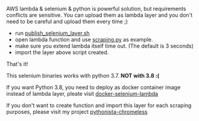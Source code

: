 AWS lambda & selenium & python is powerful solution, but requirements conflicts are sensitive.
You can upload them as lambda layer and you don't need to be careful and upload them every time ;)

+ run [publish_selenium_layer.sh](https://github.com/umihico/selenium-lambda-layer/blob/master/publish_selenium_layer.sh)
+ open lambda function and use [scraping.py](https://github.com/umihico/selenium-lambda-layer/blob/master/scraping.py) as example.
+ make sure you extend lambda itself time out. (The default is 3 seconds)
+ import the layer above script created.

That's it!

This selenium binaries works with python 3.7. **NOT with 3.8 :(**

If you want Python 3.8, you need to deploy as docker container image instead of lambda layer, pleate visit [docker-selenium-lambda](https://github.com/umihico/docker-selenium-lambda)

If you don't want to create function and import this layer for each scraping purposes, please visit my project [pythonista-chromeless](https://github.com/umihico/pythonista-chromeless/)
